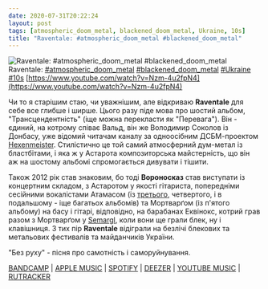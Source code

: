 ```yaml
---
date: 2020-07-31T20:22:24
layout: post
tags: [atmospheric_doom_metal, blackened_doom_metal, Ukraine, 10s]
title: "Raventale: #atmospheric_doom_metal #blackened_doom_metal"
---
```

![Raventale: #atmospheric_doom_metal #blackened_doom_metal](https://i.ytimg.com/vi/Nzm-4u2fpN4/hqdefault.jpg)
Raventale: [#atmospheric_doom_metal](/tags/#atmospheric_doom_metal) [#blackened_doom_metal](/tags/#blackened_doom_metal) [#Ukraine](/tags/#Ukraine) [#10s](/tags/#10s) [https://www.youtube.com/watch?v=Nzm-4u2fpN4](https://www.youtube.com/watch?v=Nzm-4u2fpN4)

Чи то я старішим стаю, чи уважнішим, але відкриваю **Raventale** для себе все глибше і ширше. Цього разу піде мова про шостий альбом, &quot;Трансцендентність&quot; (іще можна перекласти як &quot;Перевага&quot;). Він - єдиний, на котрому співає Вальд, він же Володимир Соколов із Донбасу, уже відомий читачам каналу за одноосібним ДСБМ-проектом [Hexenmeister](/2020-04-28-hexenmeister--depressive-black-metal-ukraine-10s). Стилістично це той самий атмосферний дум-метал із бластбітами, і яка ж у Астарота композиторська майстерність, що він аж на шостому альбомі спромогається дивувати і тішити.

Також 2012 рік став знаковим, бо тоді **Вороносказ** став виступати із концертним складом, з Астаротом у якості гітариста, попередніми сесійними вокалістами Атамасом (із [третього](/2020-03-26-raventale--doom-metal-atmospheric-doom-metal-ukraine), четвертого, і в подальшому - іще багатьох альбомів) та Мортварґом (із п&#39;ятого альбому) на басу і гітарі, відповідно, на барабанах Еквінокс, котрий грав разом з Мортварґом у [Semargl](/2019-12-23-semargl--black-metal-symphonic-black-metal-ukraine), коли вони ще грали блек, ну і клавішниця. З тих пір **Raventale** відіграли на безлічі блекових та метальових фестивалів та майданчиків України.

&quot;Без руху&quot; - пісня про самотність і саморуйнування.

[BANDCAMP](https://raventale.bandcamp.com/album/transcendence) \| [APPLE MUSIC](https://music.apple.com/us/album/transcendence/1452285683) \| [SPOTIFY](https://open.spotify.com/album/2PAupC5H9W6jZuBoKd1Eju?si=-R6AL9FVS9KuhMpO1SUR-Q) \| [DEEZER](https://www.deezer.com/album/86892322?utm_source=deezer&amp;utm_content=album-86892322&amp;utm_term=1601611822_1596216072&amp;utm_medium=web) \| [YOUTUBE MUSIC](https://music.youtube.com/playlist?list=OLAK5uy_lup15GT8YEPVPU9C0k7awp9YM9LH2WvSs) \| [RUTRACKER](https://rutracker.org/forum/viewtopic.php?t=1150862)